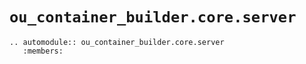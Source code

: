 # `ou_container_builder.core.server`

```{eval-rst}
.. automodule:: ou_container_builder.core.server
   :members:
```
